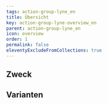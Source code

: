 ```yaml
---
tags: action-group-lyne_en
title: Übersicht
key: action-group-lyne-overview_en
parent: action-group-lyne_en
icon: overview
order: 1
permalink: false
eleventyExcludeFromCollections: true
---
```


## Zweck

## Varianten

